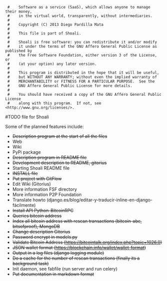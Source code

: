      #    Software as a service (SaaS), which allows anyone to manage their money,  
     #    in the virtual world, transparently, without intermediaries. 
     #
     #    Copyright (C) 2013 Diego Pardilla Mata
     #
     #    This file is part of Shoali.
     #
     #    Shoali is free software: you can redistribute it and/or modify
     #    it under the terms of the GNU Affero General Public License as published by
     #    the Free Software Foundation, either version 3 of the License, or
     #    (at your option) any later version.
     #
     #    This program is distributed in the hope that it will be useful,
     #    but WITHOUT ANY WARRANTY; without even the implied warranty of
     #    MERCHANTABILITY or FITNESS FOR A PARTICULAR PURPOSE.  See the
     #    GNU Affero General Public License for more details.
     #
     #    You should have received a copy of the GNU Affero General Public License
     #    along with this program.  If not, see <http://www.gnu.org/licenses/>.


#TODO file for Shoali

Some of the planned features include:

 * <del>Description program at the start of all the files</del>
 * Web
 * Wiki
 * PyPi package
 * <del>Description program in README file</del>
 * <del>Development description to README, gitorius</del>
 * Starting Shoali README file
 * <del>INSTALL file</del>
 * <del>Put project with GitFlow</del>
 * Edit Wiki (Gitorius)
 * More information FSF directory
 * More information P2P Foundation
 * Translate howto (django.es/blog/editar-y-traducir-inline-en-django-fácilmente)
 * <del>Install API Python-BitcoinRPC</del>
 * <del>Queries bitcoin address</del>
 * <del>Index all bitcoin address with rescan transactions (bitcoin-abe, bitsofproof), MongoDB</del>
 * <del>Change description Gitorius</del>
 * <del>Password encrypt in models.py</del>
 * <del>Validate Bitcoin Address (https://bitcointalk.org/index.php?topic=1026.0)</del>
 * <del>JSON wallet format (https://blockchain.info/wallet/wallet-format)</del>
 * <del>Output in a log files (django logging module)</del>
 * <del>Do a cache for the number of rescan transactions (finally its a background task)</del>
 * Init daemon, see fabfile (run server and run celery)
 * <del>Put documentation in markdown format</del>
